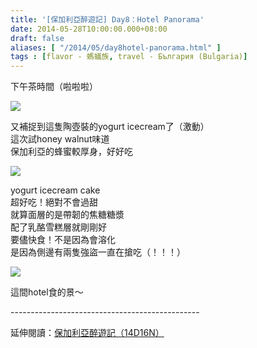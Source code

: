 ```yaml
---
title: '[保加利亞醉遊記] Day8：Hotel Panorama'
date: 2014-05-28T10:00:00.000+08:00
draft: false
aliases: [ "/2014/05/day8hotel-panorama.html" ]
tags : [flavor - 螞蟻族, travel - България (Bulgaria)]
---
```


下午茶時間（啦啦啦）  

[![](https://2.bp.blogspot.com/-_w0dG-55o7A/XDsFs7VSfZI/AAAAAAAAFTk/erZeSbv2gLMHJHisl5tNPowFxRtdnzzCgCLcBGAs/s640/14260265876_1018c9d530_z.jpg)](https://2.bp.blogspot.com/-_w0dG-55o7A/XDsFs7VSfZI/AAAAAAAAFTk/erZeSbv2gLMHJHisl5tNPowFxRtdnzzCgCLcBGAs/s1600/14260265876_1018c9d530_z.jpg)

又補捉到這隻陶壺裝的yogurt icecream了（激動）  
這次試honey walnut味道  
保加利亞的蜂蜜較厚身，好好吃  

[![](https://1.bp.blogspot.com/--Y68JK4QX_Y/XDsFxCO9v9I/AAAAAAAAFTo/j-HhVibCUj0rEqeBEMF-2SZ3-MLsYC1MACLcBGAs/s640/14283384525_98d677e8ab_z.jpg)](https://1.bp.blogspot.com/--Y68JK4QX_Y/XDsFxCO9v9I/AAAAAAAAFTo/j-HhVibCUj0rEqeBEMF-2SZ3-MLsYC1MACLcBGAs/s1600/14283384525_98d677e8ab_z.jpg)

yogurt icecream cake  
超好吃！絕對不會過甜  
就算面層的是帶韌的焦糖糖漿  
配了乳酪雪糕層就剛剛好  
要儘快食！不是因為會溶化  
是因為側邊有兩隻強盜一直在搶吃（！！！）  

[![](https://4.bp.blogspot.com/-E940el9zNHI/XDsF7Bvwb1I/AAAAAAAAFTs/L_54W9YmrD8mBjj4ncmdCLwD5R01WQfBACLcBGAs/s640/14096767450_d550ff53d0_z.jpg)](https://4.bp.blogspot.com/-E940el9zNHI/XDsF7Bvwb1I/AAAAAAAAFTs/L_54W9YmrD8mBjj4ncmdCLwD5R01WQfBACLcBGAs/s1600/14096767450_d550ff53d0_z.jpg)

這間hotel食的景～  
  
\-----------------------------------------------  
  
延伸閱讀：[保加利亞醉遊記（14D16N）](http://www.hidie.net/2014/06/14d16n.html)